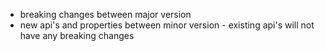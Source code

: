 - breaking changes between major version
- new api's and properties between minor version - existing api's will not have any breaking changes
